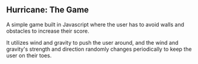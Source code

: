 ## Hurricane: The Game

A simple game built in Javascript where the user has to avoid walls and obstacles to increase their score.

It utilizes wind and gravity to push the user around, and the wind and gravity's strength and direction randomly changes periodically to keep the user on their toes.
